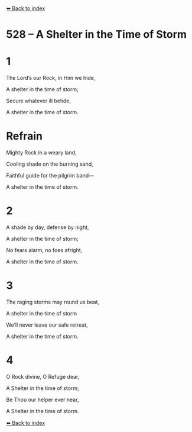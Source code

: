 [⬅️ Back to index](../README.md)

# 528 – A Shelter in the Time of Storm





# 1

The Lord’s our Rock, in Him we hide,

A shelter in the time of storm;

Secure whatever ill betide,

A shelter in the time of storm.



# Refrain

Mighty Rock in a weary land,

Cooling shade on the burning sand,

Faithful guide for the pilgrim band—

A shelter in the time of storm.



# 2

A shade by day, defense by night,

A shelter in the time of storm;

No fears alarm, no foes afright,

A shelter in the time of storm.



# 3

The raging storms may round us beat,

A shelter in the time of storm

We’ll never leave our safe retreat,

A shelter in the time of storm.



# 4

O Rock divine, O Refuge dear,

A Shelter in the time of storm;

Be Thou our helper ever near,

A Shelter in the time of storm.

[⬅️ Back to index](../README.md)
